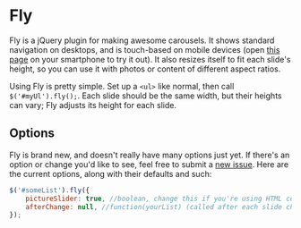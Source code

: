 Fly
=====

Fly is a jQuery plugin for making awesome carousels. It shows standard navigation on desktops, and is touch-based on mobile devices (open [this page](http://paulstraw.com/fly) on your smartphone to try it out). It also resizes itself to fit each slide's height, so you can use it with photos or content of different aspect ratios.

Using Fly is pretty simple. Set up a `<ul>` like normal, then call `$('#myUl').fly();`. Each slide should be the same width, but their heights can vary; Fly adjusts its height for each slide.


Options
---------

Fly is brand new, and doesn't really have many options just yet. If there's an option or change you'd like to see, feel free to submit a [new issue](https://github.com/paulstraw/Fly/issues). Here are the current options, along with their defaults and such:

``` javascript
$('#someList').fly({
	pictureSlider: true, //boolean, change this if you're using HTML content instead of just img tags
	afterChange: null, //function(yourList) (called after each slide change)
});
```